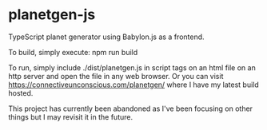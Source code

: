 # planetgen-js
TypeScript planet generator using Babylon.js as a frontend.

To build, simply execute: npm run build

To run, simply include ./dist/planetgen.js in script tags on an html file on an http server and open the file in any web browser.
Or you can visit https://connectiveunconscious.com/planetgen/ where I have my latest build hosted.

This project has currently been abandoned as I've been focusing on other things but I may revisit it in the future.